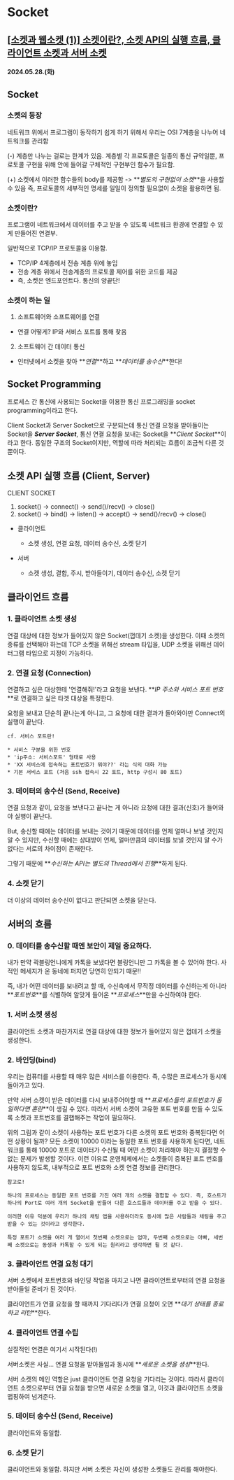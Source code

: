 # Socket

## [[소켓과 웹소켓 (1)] 소켓이란?, 소켓 API의 실행 흐름, 클라이언트 소켓과 서버 소켓](https://velog.io/@rhdmstj17/%EC%86%8C%EC%BC%93%EA%B3%BC-%EC%9B%B9%EC%86%8C%EC%BC%93-%ED%95%9C-%EB%B2%88%EC%97%90-%EC%A0%95%EB%A6%AC-1)

#### 2024.05.28.(화)

## Socket

### 소켓의 등장

네트워크 위에서 프로그램이 동작하기 쉽게 하기 위해서 우리는 OSI 7계층을 나누어 네트워크를 관리함

(-) 계층만 나누는 걸로는 한계가 있음. 계층별 각 프로토콜은 일종의 통신 규약일뿐, 프로토콜 구현을 위해 안에 들어갈 구체적인 구현부인 함수가 필요함.

(+) 소켓에서 이러한 함수들의 body를 제공함 -> **_별도의 구현없이 소켓_**을 사용할 수 있음
즉, 프로토콜의 세부적인 명세를 일일이 정의할 필요없이 소켓을 활용하면 됨.

### 소켓이란?

프로그램이 네트워크에서 데이터를 주고 받을 수 있도록 네트워크 환경에 연결할 수 있게 만들어진 연결부.

일반적으로 TCP/IP 프로토콜을 이용함.

- TCP/IP 4계층에서 전송 계층 위에 놓임
- 전송 계층 위에서 전송계층의 프로토콜 제어를 위한 코드를 제공
- 즉, 소켓은 엔드포인트다. 통신의 양끝단!

### 소켓이 하는 일

1. 소프트웨어와 소프트웨어를 연결

- 연결 어떻게? IP와 서비스 포트를 통해 찾음

2. 소프트웨어 간 데이터 통신

- 인터넷에서 소켓을 찾아 **_연결_**하고 **_데이터를 송수신_**한다!

## Socket Programming

프로세스 간 통신에 사용되는 Socket을 이용한 통신 프로그래밍을 socket programming이라고 한다.

Client Socket과 Server Socket으로 구분되는데
통신 연결 요청을 받아들이는 Socket을 **_Server Socket_**,
통신 연결 요청을 보내는 Socket을 **_Client Socket_**이라고 한다.
동일한 구조의 Socket이지만, 역할에 따라 처리되는 흐름이 조금씩 다른 것 뿐이다.

## 소켓 API 실행 흐름 (Client, Server)

CLIENT SOCKET

1. socket() -> connect() -> send()/recv() -> close()
2. socket() -> bind() -> listen() -> accept() -> send()/recv() -> close()

- 클라이언트

  - 소켓 생성, 연결 요청, 데이터 송수신, 소켓 닫기

- 서버

  - 소켓 생성, 결합, 주시, 받아들이기, 데이터 송수신, 소켓 닫기

## 클라이언트 흐름

### 1. 클라이언트 소켓 생성

연결 대상에 대한 정보가 들어있지 않은 Socket(껍데기 소켓)을 생성한다.
이때 소켓의 종류를 선택해야 하는데 TCP 소켓을 위해선 stream 타입을, UDP 소켓을 위해선 데이터그램 타입으로 지정이 가능하다.

### 2. 연결 요청 (Connection)

연결하고 싶은 대상한테 '연결해줘!'라고 요청을 보낸다. **_IP 주소와 서비스 포트 번호_**로 연결하고 싶은 타겟 대상을 특정한다.

요청을 보내고 단순히 끝나는게 아니고, 그 요청에 대한 결과가 돌아와야만 Connect의 실행이 끝난다.

```
cf. 서비스 포트란!

* 서비스 구분을 위한 번호
* 'ip주소: 서비스포트' 형태로 사용
* 'XX 서비스에 접속하는 포트번호가 뭐야??' 라는 식의 대화 가능
* 기본 서비스 포트 (처음 ssh 접속시 22 포트, http 구성시 80 포트)
```

### 3. 데이터의 송수신 (Send, Receive)

연결 요청과 같이, 요청을 보낸다고 끝나는 게 아니라 요청에 대한 결과(신호)가 들어와야 실행이 끝난다.

But, 송신할 때에는 데이터를 보내는 것이기 때문에 데이터를 언제 얼마나 보낼 것인지 알 수 있지만, 수신할 때에는 상대방이 언제, 얼마만큼의 데이터를 보낼 것인지 알 수가 없다는 서로의 차이점이 존재한다.

그렇기 때문에 **_수신하는 API는 별도의 Thread에서 진행_**하게 된다.

### 4. 소켓 닫기

더 이상의 데이터 송수신이 없다고 판단되면 소켓을 닫는다.

## 서버의 흐름

### 0. 데이터를 송수신할 때엔 보안이 제일 중요하다.

내가 만약 곽블링언니에게 카톡을 보냈다면 블링언니만 그 카톡을 볼 수 있어야 한다. 사적인 메세지가 온 동네에 퍼지면 당연히 안되기 때문!!

즉, 내가 어떤 데이터를 보내려고 할 때, 수신측에서 무작정 데이터를 수신하는게 아니라 **_포트번호_**를 식별하여 알맞게 들어온 **_프로세스_**만을 수신하여야 한다.

### 1. 서버 소켓 생성

클라이언트 소켓과 마찬가지로 연결 대상에 대한 정보가 들어있지 않은 껍데기 소켓을 생성한다.

### 2. 바인딩(bind)

우리는 컴퓨터를 사용할 때 매우 많은 서비스를 이용한다. 즉, 수많은 프로세스가 동시에 돌아가고 있다.

만약 서버 소켓이 받은 데이터를 다시 보내주어야할 때 **_프로세스들의 포트번호가 동일하다면 혼란_**이 생길 수 있다. 따라서 서버 소켓이 고유한 포트 번호를 만들 수 있도록 소켓과 포트번호를 결햅해주는 작업이 필요하다.

위의 그림과 같이 소켓이 사용하는 포트 번호가 다른 소켓의 포트 번호와 중복된다면 어떤 상황이 될까?
모든 소켓이 10000 이라는 동일한 포트 번호를 사용하게 된다면, 네트워크를 통해 10000 포트로 데이터가 수신될 때 어떤 소켓이 처리해야 하는지 결정할 수 없는 문제가 발생할 것이다. 이런 이유로 운영체제에서는 소켓들이 중복된 포트 번호를 사용하지 않도록, 내부적으로 포트 번호와 소켓 연결 정보를 관리한다.

```
참고로!

하나의 프로세스는 동일한 포트 번호를 가진 여러 개의 소켓을 결합할 수 있다. 즉, 호스트가 하나의 Port로 여러 개의 Socket을 만들어 다른 호스트들과 데이터를 주고 받을 수 있다.

이러한 이유 덕분에 우리가 하나의 채팅 앱을 사용하더라도 동시에 많은 사람들과 채팅을 주고받을 수 있는 것이라고 생각한다.

특정 포트가 소켓을 여러 개 열어서 첫번째 소켓으로는 엄마, 두번째 소켓으로는 아빠, 세번째 소켓으로는 동생과 카톡할 수 있게 되는 원리라고 생각하면 될 것 같다.
```

### 3. 클라이언트 연결 요청 대기

서버 소켓에서 포트번호와 바인딩 작업을 마치고 나면 클라이언트로부터의 연결 요청을 받아들일 준비가 된 것이다.

클라이언트가 연결 요청을 할 때까지 기다리다가 연결 요청이 오면 **_대기 상태를 종료하고 리턴_**한다.

### 4. 클라이언트 연결 수립

실질적인 연결은 여기서 시작된다(!)

서버소켓은 사실... 연결 요청을 받아들임과 동시에 **_새로운 소켓을 생성_**한다.

서버 소켓의 메인 역할은 just 클라이언트 연결 요청을 기다리는 것이다. 따라서 클라이언트 소켓으로부터 연결 요청을 받으면 새로운 소켓을 열고, 이것과 클라이언트 소켓을 맵핑하여 넘겨준다.

### 5. 데이터 송수신 (Send, Receive)

클라이언트와 동일함.

### 6. 소켓 닫기

클라이언트와 동일함. 하지만 서버 소켓은 자신이 생성한 소켓들도 관리를 해야한다.
